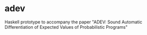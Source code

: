 # adev
Haskell prototype to accompany the paper "ADEV: Sound Automatic Differentiation of Expected Values of Probabilistic Programs"
